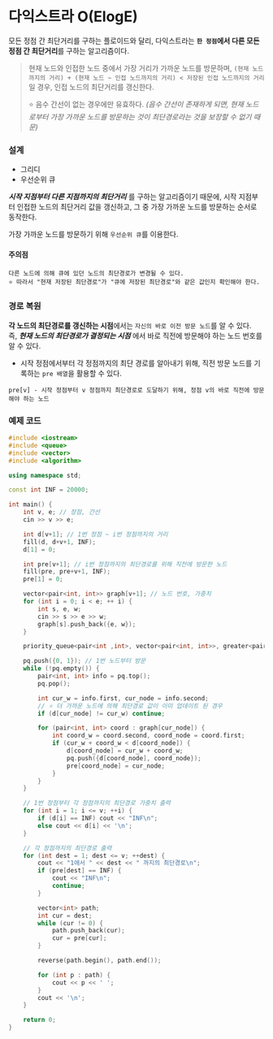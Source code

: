# 다익스트라 O(ElogE)

모든 정점 간 최단거리를 구하는 플로이드와 달리, 다익스트라는 **`한 정점`에서 다른 모든 정점 간 최단거리**를 구하는 알고리즘이다.

> 현재 노드와 인접한 노드 중에서 가장 거리가 가까운 노드를 방문하며, `(현재 노드까지의 거리) + (현재 노드 ~ 인접 노드까지의 거리) < 저장된 인접 노드까지의 거리`일 경우, 인접 노드의 최단거리를 갱신한다.
>
> ⭐️ 음수 간선이 없는 경우에만 유효하다. _(음수 간선이 존재하게 되면, 현재 노드로부터 가장 가까운 노드를 방문하는 것이 최단경로라는 것을 보장할 수 없기 때문)_

### 설계

- 그리디
- 우선순위 큐

**_시작 지점부터 다른 지점까지의 최단거리_** 를 구하는 알고리즘이기 때문에, 시작 지점부터 인접한 노드의 최단거리 값을 갱신하고, 그 중 가장 가까운 노드를 방문하는 순서로 동작한다.

가장 가까운 노드를 방문하기 위해 `우선순위 큐`를 이용한다.

#### 주의점

```
다른 노드에 의해 큐에 있던 노드의 최단경로가 변경될 수 있다.
⭐️ 따라서 "현재 저장된 최단경로"가 "큐에 저장된 최단경로"와 같은 값인지 확인해야 한다.
```

### 경로 복원

**각 노드의 최단경로를 갱신하는 시점**에서는 `자신의 바로 이전 방문 노드`를 알 수 있다.  
즉, **_현재 노드의 최단경로가 결정되는 시점_** 에서 바로 직전에 방문해야 하는 노드 번호를 알 수 있다.

- 시작 정점에서부터 각 정점까지의 최단 경로를 알아내기 위해, 직전 방문 노드를 기록하는 `pre 배열`을 활용할 수 있다.

```
pre[v] - 시작 정점부터 v 정점까지 최단경로로 도달하기 위해, 정점 v의 바로 직전에 방문해야 하는 노드
```

### 예제 코드

```cpp
#include <iostream>
#include <queue>
#include <vector>
#include <algorithm>

using namespace std;

const int INF = 20000;

int main() {
    int v, e; // 정점, 간선
    cin >> v >> e;

    int d[v+1]; // 1번 정점 ~ i번 정점까지의 거리
    fill(d, d+v+1, INF);
    d[1] = 0;

    int pre[v+1]; // i번 정점까지의 최단경로를 위해 직전에 방문한 노드
    fill(pre, pre+v+1, INF);
    pre[1] = 0;

    vector<pair<int, int>> graph[v+1]; // 노드 번호, 가중치
    for (int i = 0; i < e; ++ i) {
        int s, e, w;
        cin >> s >> e >> w;
        graph[s].push_back({e, w});
    }

    priority_queue<pair<int ,int>, vector<pair<int, int>>, greater<pair<int, int>>> pq; // 최소힙 {가중치, 노드 번호}

    pq.push({0, 1}); // 1번 노드부터 방문
    while (!pq.empty()) {
        pair<int, int> info = pq.top();
        pq.pop();

        int cur_w = info.first, cur_node = info.second;
        // ⭐️ 더 가까운 노드에 의해 최단경로 값이 이미 업데이트 된 경우
        if (d[cur_node] != cur_w) continue;

        for (pair<int, int> coord : graph[cur_node]) {
            int coord_w = coord.second, coord_node = coord.first;
            if (cur_w + coord_w < d[coord_node]) {
                d[coord_node] = cur_w + coord_w;
                pq.push({d[coord_node], coord_node});
                pre[coord_node] = cur_node;
            }
        }
    }

    // 1번 정점부터 각 정점까지의 최단경로 가중치 출력
    for (int i = 1; i <= v; ++i) {
        if (d[i] == INF) cout << "INF\n";
        else cout << d[i] << '\n';
    }

    // 각 정점까지의 최단경로 출력
    for (int dest = 1; dest <= v; ++dest) {
        cout << "1에서 " << dest << " 까지의 최단경로\n";
        if (pre[dest] == INF) {
            cout << "INF\n";
            continue;
        }

        vector<int> path;
        int cur = dest;
        while (cur != 0) {
            path.push_back(cur);
            cur = pre[cur];
        }

        reverse(path.begin(), path.end());

        for (int p : path) {
            cout << p << ' ';
        }
        cout << '\n';
    }

    return 0;
}
```
